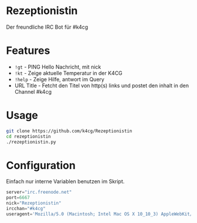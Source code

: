 # Rezeptionistin
Der freundliche IRC Bot für #k4cg

# Features

* `!gt` - PING Hello Nachricht, mit nick
* `!kt` - Zeige aktuelle Temperatur in der K4CG
* `!help` - Zeige Hilfe, antwort im Query
* URL Title - Fetcht den Titel von http(s) links und postet den inhalt in den Channel #k4cg

# Usage

``` bash
git clone https://github.com/k4cg/Rezeptionistin
cd rezeptionistin
./rezeptionistin.py
```

# Configuration

Einfach nur interne Variablen benutzen im Skript.

``` python
server="irc.freenode.net"
port=6667
nick="Rezeptionistin"
ircchan="#k4cg"
useragent='Mozilla/5.0 (Macintosh; Intel Mac OS X 10_10_3) AppleWebKit/600.6.3 (KHTML, like Gecko) Version/8.0.6 Safari/600.6.3'
```
